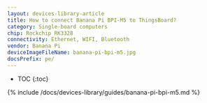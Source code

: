 ```yaml
---
layout: devices-library-article
title: How to connect Banana Pi BPI-M5 to ThingsBoard?
category: Single-board computers
chip: Rockchip RK3328
connectivity: Ethernet, WIFI, Bluetooth
vendor: Banana Pi
deviceImageFileName: banana-pi-bpi-m5.jpg
docsPrefix: pe/
---
```



* TOC
{:toc}

{% include /docs/devices-library/guides/banana-pi-bpi-m5.md %}